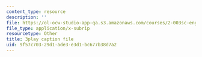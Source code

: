 ```yaml
---
content_type: resource
description: ''
file: https://ol-ocw-studio-app-qa.s3.amazonaws.com/courses/2-003sc-engineering-dynamics-fall-2011/9f57c70329d1ade3e3d1bc677b38d7a2_zlbbbA5Uuu8.srt
file_type: application/x-subrip
resourcetype: Other
title: 3play caption file
uid: 9f57c703-29d1-ade3-e3d1-bc677b38d7a2
---
```

